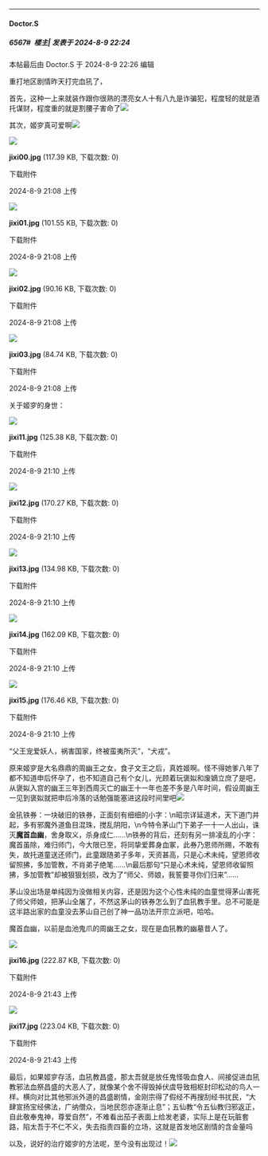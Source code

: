 ﻿
*****

####  Doctor.S  
##### 6567#         楼主| 发表于 2024-8-9 22:24

 本帖最后由 Doctor.S 于 2024-8-9 22:26 编辑 

重打地区剧情昨天打完血犼了，

首先，这种一上来就装作跟你很熟的漂亮女人十有八九是诈骗犯，程度轻的就是酒托谋财，程度重的就是割腰子害命了<img src="https://static.saraba1st.com/image/smiley/face2017/086.png" referrerpolicy="no-referrer">

其次，姬穸真可爱啊<img src="https://static.saraba1st.com/image/smiley/face2017/075.png" referrerpolicy="no-referrer">

<img src="https://img.saraba1st.com/forum/202408/09/210833mkuewsjwwwkih08m.jpg" referrerpolicy="no-referrer">

<strong>jixi00.jpg</strong> (117.39 KB, 下载次数: 0)

下载附件

2024-8-9 21:08 上传

<img src="https://img.saraba1st.com/forum/202408/09/210837wdovnntd1n1mmzan.jpg" referrerpolicy="no-referrer">

<strong>jixi01.jpg</strong> (101.55 KB, 下载次数: 0)

下载附件

2024-8-9 21:08 上传

<img src="https://img.saraba1st.com/forum/202408/09/210843jwbslel4gsggfsfw.jpg" referrerpolicy="no-referrer">

<strong>jixi02.jpg</strong> (90.16 KB, 下载次数: 0)

下载附件

2024-8-9 21:08 上传

<img src="https://img.saraba1st.com/forum/202408/09/210847vi0eizo70yulye4c.jpg" referrerpolicy="no-referrer">

<strong>jixi03.jpg</strong> (84.74 KB, 下载次数: 0)

下载附件

2024-8-9 21:08 上传

关于姬穸的身世：

<img src="https://img.saraba1st.com/forum/202408/09/211000y0ir4170cwq4saa4.jpg" referrerpolicy="no-referrer">

<strong>jixi11.jpg</strong> (125.38 KB, 下载次数: 0)

下载附件

2024-8-9 21:10 上传

<img src="https://img.saraba1st.com/forum/202408/09/211004dm0r3a3zrolltr0f.jpg" referrerpolicy="no-referrer">

<strong>jixi12.jpg</strong> (170.27 KB, 下载次数: 0)

下载附件

2024-8-9 21:10 上传

<img src="https://img.saraba1st.com/forum/202408/09/211008t5dok858iotv7dzz.jpg" referrerpolicy="no-referrer">

<strong>jixi13.jpg</strong> (134.98 KB, 下载次数: 0)

下载附件

2024-8-9 21:10 上传

<img src="https://img.saraba1st.com/forum/202408/09/211014cjebxbvt16zfzzt6.jpg" referrerpolicy="no-referrer">

<strong>jixi14.jpg</strong> (162.09 KB, 下载次数: 0)

下载附件

2024-8-9 21:10 上传

<img src="https://img.saraba1st.com/forum/202408/09/211044juufhc8kmk7nn3md.jpg" referrerpolicy="no-referrer">

<strong>jixi15.jpg</strong> (176.46 KB, 下载次数: 0)

下载附件

2024-8-9 21:10 上传

“父王宠爱妖人，祸害国家，终被蛮夷所灭”，“犬戎”。

原来姬穸是大名鼎鼎的周幽王之女，食子文王之后，真姓姬啊。怪不得她爹八年了都不知道申后怀孕了，也不知道自己有个女儿，光顾着玩褒姒和废嫡立庶了是吧，从褒姒入宫的幽王三年到西周灭亡的幽王十一年也差不多是八年时间，假设周幽王一见到褒姒就把申后冷落的话勉强能塞进这段时间里吧<img src="https://static.saraba1st.com/image/smiley/face2017/037.png" referrerpolicy="no-referrer">

金犼铁券：一块破旧的铁券，正面刻有细细的小字：\n昭宗详延道术，天下道门并起，多有邪魔外道鱼目混珠，搅乱阴阳，\n今特令茅山门下弟子一十一人出山，诛灭<strong>魔首血幽</strong>，舍身取义，杀身成仁……\n铁券的背后，还刻有另一排凌乱的小字：魔首虽除，难归师门，今大限已至，将同挚爱葬身血冢，此券乃恩师所赐，不敢有失，故托道童送还师门，此童跟随弟子多年，天资甚高，只是心术未纯，望恩师收留照拂，多加管教，不肖弟子绝笔……\n最后那句“只是心术未纯，望恩师收留照拂，多加管教”却被狠狠划损，改为了“师父、师娘，我誓要寻你们归来”……

茅山没出场是单纯因为没做相关内容，还是因为这个心性未纯的血童觉得茅山害死了师父师娘，把茅山全屠了，不然这茅山的铁券怎么到了血犼教手里。总不可能是这半路出家的血童没去茅山自己创了神一品功法开宗立派吧，哈哈。

魔首血幽，以前是血池鬼爪的周幽王之女，现在是血犼教的幽墓昔人了。

<img src="https://img.saraba1st.com/forum/202408/09/214334b2pz15ee2812egme.jpg" referrerpolicy="no-referrer">

<strong>jixi16.jpg</strong> (222.87 KB, 下载次数: 0)

下载附件

2024-8-9 21:43 上传

<img src="https://img.saraba1st.com/forum/202408/09/214341fi4kkaodvd77au4a.jpg" referrerpolicy="no-referrer">

<strong>jixi17.jpg</strong> (223.04 KB, 下载次数: 0)

下载附件

2024-8-9 21:43 上传

最后，如果姬穸存活，血犼教昌盛，那太吾就是放任鬼怪吸血食人、间接促进血犼教邪法血祭昌盛的大恶人了，就像某个舍不得毁掉伏虞导致相枢封印松动的鸟人一样。横向对比其他邪派外道的昌盛剧情，金刚宗得了假经不再搜刮经书扰民，“大肆宣扬宝经佛法，广纳僧众，当地民怨亦逐渐止息”；五仙教“令五仙教归邪返正，自此敬奉鬼神，尊爱自然”，不难看出茄子表面上给发老婆，实际上是在玩脏套路，陷太吾于不仁不义，失去指责四畜的立场，这就是首发地区剧情的含金量吗

以及，说好的治疗姬穸的方法呢，至今没有出现过！<img src="https://static.saraba1st.com/image/smiley/face2017/127.png" referrerpolicy="no-referrer">

